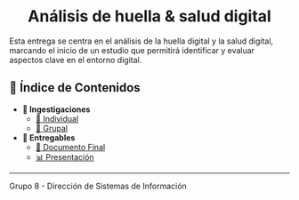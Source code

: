 <div align="center">

# Análisis de huella & salud digital

</div>

Esta entrega se centra en el análisis de la huella digital y la salud digital, marcando el inicio de un estudio que permitirá identificar y evaluar aspectos clave en el entorno digital.

## 📂 Índice de Contenidos
- **🔎 Ingestigaciones**
    - [👤 Individual](./investigaciones/individual/README.md)
    - [👥 Grupal](./investigaciones/grupal/README.md)
- **📒 Entregables** 
    - [📝 Documento Final](/entregables/documento-final/README.md)
    - [📊 Presentación](https://www.canva.com/design/DAGiwGK1Vdo/_um8eW587uvUHqHOOjzp5g/view?utm_content=DAGiwGK1Vdo&utm_campaign=designshare&utm_medium=link2&utm_source=uniquelinks&utlId=h887175d1ec)

---

Grupo 8 - Dirección de Sistemas de Información
